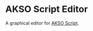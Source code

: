 # AKSO Script Editor
A graphical editor for [AKSO Script](https://github.com/AksoEo/akso-script-js).
